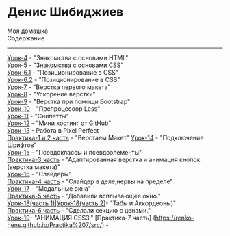 # Денис Шибиджиев
Моя домашка  
Содержание
***
[Урок-4](https://renko-hens.github.io/4lessons/src/ "Книга Lorema содержит очень много рыбы") - "Знакомства с основами HTML"  
[Урок-5](https://renko-hens.github.io/6lessons/1dz/src/ "") - "Знакомства с основами CSS"  
[Урок-6.1](https://renko-hens.github.io/6lessons/1dz/src/ "") - "Позиционирование в CSS"  
[Урок-6.2](https://renko-hens.github.io/6lessons/2dz/ "") - "Позиционирование в CSS"    
[Урок-7](https://renko-hens.github.io/7lessons/src/ "Было сложно") - "Верстка первого макета"  
[Урок-8](https://renko-hens.github.io/8lessons/Project/src/  "Было сложно") - "Ускорение верстки"  
[Урок-9](https://renko-hens.github.io/9lessons/src/ "Удобно") - "Верстка при помощи Bootstrap"  
[Урок-10](https://renko-hens.github.io/10lessons/src/less/main.less  "Адски сложно для понимания,но в будущем пригодится") - "Препроцесоор Less"  
[Урок-11](https://github.com/Renko-hens/Renko-hens.github.io/tree/master/11lessons "Скриншоты") - "Снипетты"  
[Урок-12](https://github.com/Renko-hens/Renko-hens.github.io/blob/master/README.md) - "Мини хостинг от GitHub"  
[Урок-13](https://renko-hens.github.io/13lessons/src/) - Работа в Pixel Perfect  
[Практика-1 и 2 часть](https://renko-hens.github.io/Pratica%20Part1&2/src/) - "Верстаем Макет" 
[Урок-14](https://renko-hens.github.io/14lessons/) - "Подключение Шрифтов"  
[Урок-15](https://renko-hens.github.io/15lessons/) - "Псевдоклассы и псевдоэлементы"  
[Практика-3 часть](https://renko-hens.github.io/Practica%20Part%203/src/) - "Адаптированная верстка и анимация кнопок (верстка макета)"  
[Урок-16]( https://renko-hens.github.io/16lesson/) - "Слайдеры"  
[Практика-4 часть](https://renko-hens.github.io/Practica%204/src/) - "Слайдер в деле,нервы на пределе"  
[Урок-17]( https://renko-hens.github.io/17lessons/src/) - "Модальные окна"  
[Практика-5 часть](https://renko-hens.github.io/Praktica5/src/) - "Добавили всплывающее окно."  
[Урок-18(часть 1)]( https://renko-hens.github.io/18lessons/Akkordeon/src/)|[Урок-18(часть 2)]( https://renko-hens.github.io/18lessons/Forma%20registracii/src/)- "Табы и Аккордеоны)"  
[Практика-6 часть](https://renko-hens.github.io/practika6/src/) - "Сделали секцию с ценами."  
[Урок-19](https://renko-hens.github.io/19lessons/src/)- "АНИМАЦИЯ CSS3."
[Практика-7 часть] (https://renko-hens.github.io/Practika%207/src/) -
